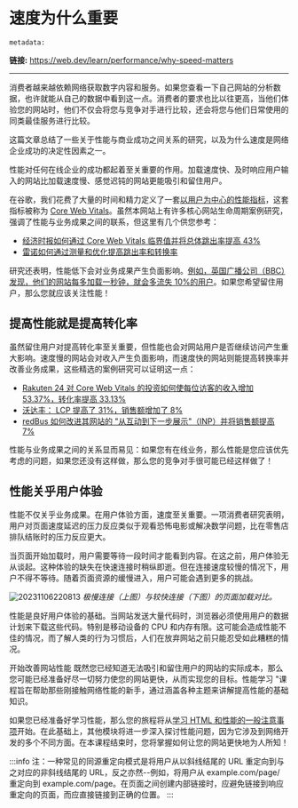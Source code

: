 # 速度为什么重要


`metadata:`

**链接:** https://web.dev/learn/performance/why-speed-matters

---

消费者越来越依赖网络获取数字内容和服务。如果您查看一下自己网站的分析数据，也许就能从自己的数据中看到这一点。消费者的要求也比以往更高，当他们体验您的网站时，他们不仅会将您与竞争对手进行比较，还会将您与他们日常使用的同类最佳服务进行比较。

这篇文章总结了一些关于性能与商业成功之间关系的研究，以及为什么速度是网络企业成功的决定性因素之一。

性能对任何在线企业的成功都起着至关重要的作用。加载速度快、及时响应用户输入的网站比加载速度慢、感觉迟钝的网站更能吸引和留住用户。

在谷歌，我们花费了大量的时间和精力定义了一套[以用户为中心的性能指标](https://web.dev/articles/user-centric-performance-metrics)，这套指标被称为 [Core Web Vitals](https://web.dev/articles/vitals)。虽然本网站上有许多核心网站生命周期案例研究，强调了性能与业务成果之间的联系，但这里有几个供您参考：

- [经济时报如何通过 Core Web Vitals 临界值并将总体跳出率提高 43%](https://web.dev/case-studies/economic-times-cwv)
- [雷诺如何通过测量和优化提高跳出率和转换率](https://web.dev/case-studies/renault)

研究还表明，性能低下会对业务成果产生负面影响。[例如，英国广播公司（BBC）发现，他们的网站每多加载一秒钟，就会多流失 10%的用户](https://www.creativebloq.com/features/how-the-bbc-builds-websites-that-scale)。如果您希望留住用户，那么您就应该关注性能！

## 提高性能就是提高转化率

虽然留住用户对提高转化率至关重要，但性能也会对网站用户是否继续访问产生重大影响。速度慢的网站会对收入产生负面影响，而速度快的网站则能提高转换率并改善业务成果，这些精选的案例研究可以证明这一点：

- [Rakuten 24 对 Core Web Vitals 的投资如何使每位访客的收入增加 53.37%，转化率提高 33.13%](https://web.dev/case-studies/rakuten)
- [沃达丰： LCP 提高了 31%，销售额增加了 8%](https://web.dev/case-studies/vodafone)
- [redBus 如何改进其网站的 "从互动到下一步展示"（INP）并将销售额提高 7%](https://web.dev/case-studies/redbus-inp)

性能与业务成果之间的关系显而易见：如果您有在线业务，那么性能是您应该优先考虑的问题，如果您还没有这样做，那么您的竞争对手很可能已经这样做了！

## 性能关乎用户体验

性能不仅关乎业务成果。在用户体验方面，速度至关重要。一项消费者研究表明，用户对页面速度延迟的压力反应类似于观看恐怖电影或解决数学问题，比在零售店排队结账时的压力反应更大。

当页面开始加载时，用户需要等待一段时间才能看到内容。在这之前，用户体验无从谈起。这种体验的缺失在快速连接时稍纵即逝。但在连接速度较慢的情况下，用户不得不等待。随着页面资源的缓慢进入，用户可能会遇到更多的挑战。

![20231106220813](https://blog-1318409910.cos.ap-beijing.myqcloud.com/blog/20231106220813.png)
*极慢连接（上图）与较快连接（下图）的页面加载对比。*

性能是良好用户体验的基础。当网站发送大量代码时，浏览器必须使用用户的数据计划来下载这些代码。特别是移动设备的 CPU 和内存有限。这可能会造成性能不佳的情况，而了解人类的行为习惯后，人们在放弃网站之前只能忍受如此糟糕的情况。

开始改善网站性能
既然您已经知道无法吸引和留住用户的网站的实际成本，那么您可能已经准备好尽一切努力使您的网站更快，从而实现您的目标。性能学习 "课程旨在帮助那些刚接触网络性能的新手，通过涵盖各种主题来讲解提高性能的基础知识。

如果您已经准备好学习性能，那么您的旅程将从[学习 HTML 和性能的一般注意事项](https://web.dev/learn/performance/general-html-performance)开始。在此基础上，其他模块将进一步深入探讨性能问题，因为它涉及到网络开发的多个不同方面。在本课程结束时，您将掌握如何让您的网站更快地为人所知！

:::info
注：一种常见的同源重定向模式是将用户从以斜线结尾的 URL 重定向到与之对应的非斜线结尾的 URL，反之亦然--例如，将用户从 example.com/page/ 重定向到 example.com/page。在页面之间创建内部链接时，应避免链接到响应重定向的页面，而应直接链接到正确的位置。
:::
